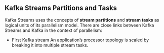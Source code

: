 ## Kafka Streams Partitions and Tasks
Kafka Streams uses the concepts of  **stream partitions**  and  **stream tasks**  as logical units of its parallelism model. There are close links between Kafka Streams and Kafka in the context of parallelism:

 - First Kafka stream An application’s processor topology is scaled by breaking it into multiple stream tasks.

<!--stackedit_data:
eyJoaXN0b3J5IjpbOTM2MzUwODc2LC0yMDg4NzQ2NjEyLDIwNT
Y3MDYxMDUsMTk2NjgxMzU3OCwtNjA5MDc0MjU4LDc5Nzg4ODUx
NSw5Mzk0OTE1OTMsLTYyOTYwODIxNSwxNzEzNzE0MDQ0LDE2Nz
EwMDEzNDIsMTMxOTkzMjUwNSwxMTk2MjgzMzE2LDE2Nzg1ODUx
OTUsLTUwMTAxMzI2MSwyMDM2NzcyNDQzLC05NTAwMjUwMTIsLT
UwNDI3MzQ3MCwtMTE2MTc0MDU3NSwtMjE0NjUxMDAwMywyMDgy
NjAxNjE2XX0=
-->